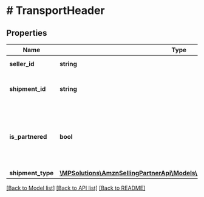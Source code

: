 # # TransportHeader

## Properties

Name | Type | Description | Notes
------------ | ------------- | ------------- | -------------
**seller_id** | **string** | The Amazon seller identifier. |
**shipment_id** | **string** | A shipment identifier originally returned by the createInboundShipmentPlan operation. |
**is_partnered** | **bool** | Indicates whether a putTransportDetails request is for a partnered carrier.  Possible values:  * true – Request is for an Amazon-partnered carrier.  * false – Request is for a non-Amazon-partnered carrier. |
**shipment_type** | [**\MPSolutions\AmznSellingPartnerApi\Models\FulfillmentInbound\ShipmentType**](ShipmentType.md) |  |

[[Back to Model list]](../../README.md#models) [[Back to API list]](../../README.md#endpoints) [[Back to README]](../../README.md)
